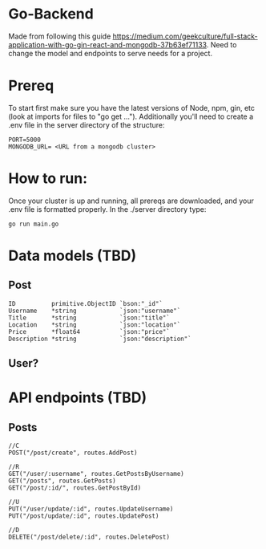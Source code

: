 # Go-Backend

 Made from following this guide <https://medium.com/geekculture/full-stack-application-with-go-gin-react-and-mongodb-37b63ef71133>.
 Need to change the model and endpoints to serve needs for a project.

# Prereq
To start first make sure you have the latest versions of Node, npm, gin, etc (look at imports for files to "go get ..."). Additionally you'll need to create a .env file in the server directory of the structure:

	PORT=5000
	MONGODB_URL= <URL from a mongodb cluster>

# How to run:
Once your cluster is up and running, all prereqs are downloaded, and your .env file is formatted properly.
In the ./server directory type:
	
	go run main.go

# Data models (TBD)
## Post

	ID          primitive.ObjectID `bson:"_id"`
	Username    *string            `json:"username"`
	Title       *string            `json:"title"`
	Location    *string            `json:"location"`
	Price       *float64           `json:"price"`
	Description *string            `json:"description"`

## User?

# API endpoints (TBD)

## Posts  
  	//C
	POST("/post/create", routes.AddPost)
	
	//R
	GET("/user/:username", routes.GetPostsByUsername)
	GET("/posts", routes.GetPosts)
	GET("/post/:id/", routes.GetPostById)
	
	//U
	PUT("/user/update/:id", routes.UpdateUsername)
  	PUT("/post/update/:id", routes.UpdatePost)
	
	//D
	DELETE("/post/delete/:id", routes.DeletePost)
